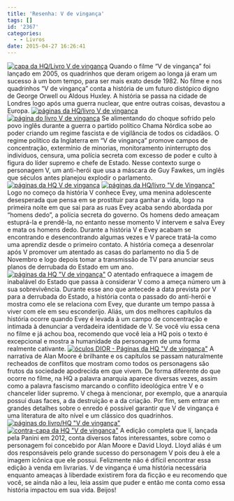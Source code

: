 ```yaml
---
title: 'Resenha: V de vingança'
tags: []
id: '2367'
categories:
  - - Livros
date: 2015-04-27 16:26:41
---
```


[![capa da HQ/Livro V de vingança ](http://natalia.blog.br/wp-content/uploads/2015/04/DSC03722-1024x768.jpg)](http://natalia.blog.br/wp-content/uploads/2015/04/DSC03722.jpg) Quando o filme “V de vingança” foi lançado em 2005, os quadrinhos que deram origem ao longa já eram um sucesso à um bom tempo, para ser mais exato desde 1982. No filme e nos quadrinhos “V de vingança” conta a história de um futuro distópico digno de George Orwell ou Aldous Huxley. A história se passa na cidade de Londres logo após uma guerra nuclear, que entre outras coisas, devastou a Europa. [![páginas da HQ/livro V de vingança ](http://natalia.blog.br/wp-content/uploads/2015/04/DSC03726-1024x768.jpg)](http://natalia.blog.br/wp-content/uploads/2015/04/DSC03726.jpg) [![página do livro V de vingança ](http://natalia.blog.br/wp-content/uploads/2015/04/DSC03727-1024x768.jpg)](http://natalia.blog.br/wp-content/uploads/2015/04/DSC03727.jpg) Se alimentando do choque sofrido pelo povo inglês durante a guerra o partido político Chama Nórdica sobe ao poder criando um regime fascista e de vigilância de todos os cidadãos. O regime político da Inglaterra em “V de vingança” promove campos de concentração, extermínio de minorias, monitoramento ininterrupto dos indivíduos, censura, uma polícia secreta com excesso de poder e culto à figura do líder supremo e chefe de Estado. Nesse contexto surge o personagem V, um anti-herói que usa a máscara de Guy Fawkes, um inglês que séculos antes planejou explodir o parlamento. [![páginas da HQ V de vingança ](http://natalia.blog.br/wp-content/uploads/2015/04/DSC03728-1024x768.jpg)](http://natalia.blog.br/wp-content/uploads/2015/04/DSC03728.jpg) [![páginas da HQ/livro "V de Vingança"](http://natalia.blog.br/wp-content/uploads/2015/04/DSC03725-1024x768.jpg)](http://natalia.blog.br/wp-content/uploads/2015/04/DSC03725.jpg) Logo no começo da história V conhece Evey, uma menina adolescente desesperada que pensa em se prostituir para ganhar a vida, logo na primeira noite em que sai para as ruas Evey acaba sendo abordada por “homens dedo”, a polícia secreta do governo. Os homens dedo ameaçam estuprá-la e prendê-la, no entanto nesse momento V intervem e salva Evey e mata os homens dedo. Durante a história V e Evey acabam se encontrando e desencontrando algumas vezes e V parece tratá-la como uma aprendiz desde o primeiro contato. A história começa a desenrolar após V promover um atentado as casas do parlamento no dia 5 de Novembro e logo depois tomar a transmissão de TV para anunciar seus planos de derrubada do Estado em um ano. [![páginas da HQ "V de vingança"](http://natalia.blog.br/wp-content/uploads/2015/04/DSC03730-1024x768.jpg)](http://natalia.blog.br/wp-content/uploads/2015/04/DSC03730.jpg) O atentado enfraquece a imagem de inabalável do Estado que passa à considerar V como a ameça número um à sua sobrevivência. Durante esse ano que antecede a data prevista por V para a derrubada do Estado, a história conta o passado do anti-herói e mostra como ele se relaciona com Evey, que durante um tempo passa à viver com ele em seu esconderijo. Aliás, um dos melhores capítulos da história ocorre quando Evey é levada à um campo de concentração e intimada à denunciar a verdadeira identidade de V. Se você viu essa cena no filme e já achou boa, recomendo que você leia a HQ pois o texto é excepcional e mostra a humanidade da personagem de uma forma realmente cativante. [![óculos DIOR - Páginas da HQ "V de vingança"](http://natalia.blog.br/wp-content/uploads/2015/04/DSC03731-1024x768.jpg)](http://natalia.blog.br/wp-content/uploads/2015/04/DSC03731.jpg) A narrativa de Alan Moore é brilhante e os capítulos se passam naturalmente recheados de conflitos que mostram como todos os personagens são frutos da sociedade apodrecida em que vivem. De forma diferente do que ocorre no filme, na HQ a palavra anarquia aparece diversas vezes, assim como a palavra fascismo marcando o conflito ideológica entre V e o chanceler líder supremo. V chega à mencionar, por exemplo, que a anarquia possui duas faces, a da destruição e a da criação. Por fim, sem entrar em grandes detalhes sobre o enredo é possível garantir que V de vingança é uma literatura de alto nível e um clássico dos quadrinhos. [![páginas do livro/HQ "V de vingança"](http://natalia.blog.br/wp-content/uploads/2015/04/DSC03729-1024x768.jpg)](http://natalia.blog.br/wp-content/uploads/2015/04/DSC03729.jpg) [![contra-capa da HQ  "V de vingança" ](http://natalia.blog.br/wp-content/uploads/2015/04/DSC03723-1024x768.jpg)](http://natalia.blog.br/wp-content/uploads/2015/04/DSC03723.jpg) A edição completa que lí, lançada pela Panini em 2012, conta diversos fatos interessantes, sobre como o personagem foi concebido por Alan Moore e David Lloyd. Lloyd aliás é um dos responsáveis pelo grande sucesso do personagem V pois deu à ele a imagem icônica que ele possui. Felizmente não é difícil encontrar essa edição à venda em livrarias. V de vingança é uma história necessária enquanto ameaças à liberdade existirem fora da ficção e eu recomendo que você, se ainda não a leu, leia assim que puder e então me conta como essa história impactou em sua vida. Beijos!